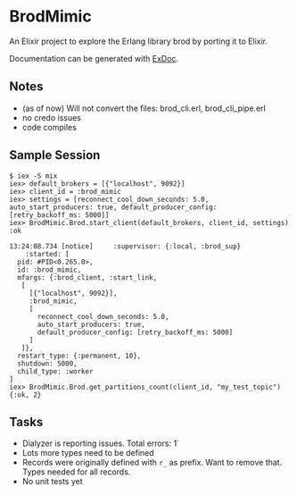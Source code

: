 # BrodMimic

An Elixir project to explore the Erlang library brod by porting it to Elixir.

Documentation can be generated with [ExDoc](https://github.com/elixir-lang/ex_doc).

## Notes

- (as of now) Will not convert the files: brod_cli.erl, brod_cli_pipe.erl
- no credo issues
- code compiles

## Sample Session

```
$ iex -S mix
iex> default_brokers = [{"localhost", 9092}]
iex> client_id = :brod_mimic
iex> settings = [reconnect_cool_down_seconds: 5.0, auto_start_producers: true, default_producer_config: [retry_backoff_ms: 5000]]
iex> BrodMimic.Brod.start_client(default_brokers, client_id, settings)
:ok

13:24:08.734 [notice]     :supervisor: {:local, :brod_sup}
    :started: [
  pid: #PID<0.265.0>,
  id: :brod_mimic,
  mfargs: {:brod_client, :start_link,
   [
     [{"localhost", 9092}],
     :brod_mimic,
     [
       reconnect_cool_down_seconds: 5.0,
       auto_start_producers: true,
       default_producer_config: [retry_backoff_ms: 5000]
     ]
   ]},
  restart_type: {:permanent, 10},
  shutdown: 5000,
  child_type: :worker
]
iex> BrodMimic.Brod.get_partitions_count(client_id, "my_test_topic")
{:ok, 2}
```

## Tasks

- Dialyzer is reporting issues. Total errors: 1`
- Lots more types need to be defined
- Records were originally defined with `r_` as prefix. Want to remove that.
  Types needed for all records.
- No unit tests yet
